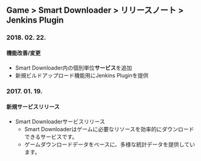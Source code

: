 ## Game > Smart Downloader > リリースノート > Jenkins Plugin

### 2018. 02. 22.
#### 機能改善/変更
* Smart Downloader内の個別単位<b>サービス</b>を追加
* 新規ビルドアップロード機能用にJenkins Pluginを提供

### 2017. 01. 19.
#### 新規サービスリリース
* Smart Downloaderサービスリリース
    * Smart Downloaderはゲームに必要なリソースを効率的にダウンロードできるサービスです。
    * ゲームダウンロードデータをベースに、多様な統計データを提供しています。